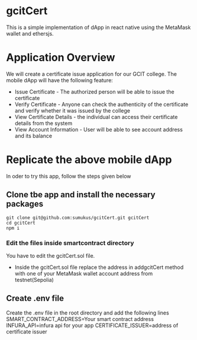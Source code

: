 # gcitCert
This is a simple implementation of dApp in react native using the MetaMask wallet and ethersjs.

# Application Overview
We will create a certificate issue application for our GCIT college. The mobile dApp will have the following feature:

+ Issue Certificate - The authorized person will be able to issue the certificate
+ Verify Certificate - Anyone can check the authenticity of the certificate and verify whether it was issued by the college
+ View Certificate Details - the individual can access their certificate details from the system
+ View Account Information - User will be able to see account address and its balance

# Replicate the above mobile dApp
In oder to try this app, follow the steps given below

## Clone tbe app and install the necessary packages
```
git clone git@github.com:sumukus/gcitCert.git gcitCert
cd gcitCert
npm i

```
### Edit the files inside smartcontract directory
You have to edit the gcitCert.sol file.
+ Inside the gcitCert.sol file replace the address in addgcitCert method with one of your MetaMask wallet account address from testnet(Sepolia)


## Create .env file 
Create the .env file in the root directory and add the following lines 
SMART_CONTRACT_ADDRESS=Your smart contract address 
INFURA_API=infura api for your app
CERTIFICATE_ISSUER=address of certificate issuer
  
